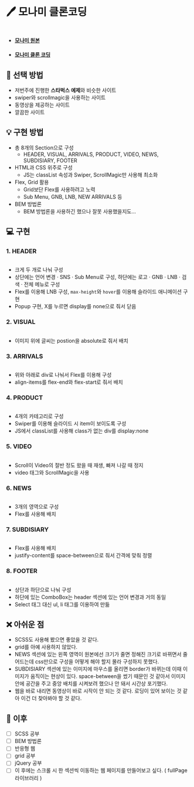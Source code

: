 # 🖊️ 모나미 클론코딩

<img scr="/image/monami-markdown.jpg" width="100%">

- #### [모나미 원본](http://www.monami.com/index.php)
- #### [모나미 클론 코딩]()

## 📌 선택 방법

- 저번주에 진행한 **스타벅스 예제**와 비슷한 사이트
- swiper와 scrollmagic을 사용하는 사이트
- 동영상을 제공하는 사이트
- 깔끔한 사이트

## 💡 구현 방법

- 총 8개의 Section으로 구성
  - HEADER, VISUAL, ARRIVALS, PRODUCT, VIDEO, NEWS, SUBDISIARY, FOOTER
- HTML과 CSS 위주로 구성
  - JS는 classList 속성과 Swiper, ScrollMagic만 사용해 최소화
- Flex, Grid 활용
  - Grid보단 Flex를 사용하려고 노력
  - Sub Menu, GNB, LNB, NEW ARRIVALS 등
- BEM 방법론
  - BEM 방법론을 사용하긴 했으나 잘못 사용했을지도...

## 💻 구현

### 1. HEADER

<img scr="./image/implement1.png" width="100%" height = "auto">

- 크게 두 개로 나눠 구성
- 상단에는 언어 변경 · SNS · Sub Menu로 구성, 하단에는 로고 · GNB · LNB · 검색 · 전체 메뉴로 구성
- Flex를 이용해 LNB 구성, `max-height`와 `hover`를 이용해 슬라이드 애니메이션 구현
- Popup 구현, X를 누르면 display를 none으로 줘서 닫음

### 2. VISUAL

<img scr="./image/implement2.png" width="100%" height = "auto">

- 이미지 위에 글씨는 postion을 absolute로 줘서 배치

### 3. ARRIVALS

<img scr="./image/implement3.png" width="100%" height = "auto">

- 위와 아래로 div로 나눠서 Flex를 이용해 구성
- align-items를 flex-end와 flex-start로 줘서 배치

### 4. PRODUCT

<img scr="./image/implement4.png" width="100%" height = "auto">

- 4개의 카테고리로 구성
- Swiper를 이용해 슬라이드 시 item이 보이도록 구성
- JS에서 classList를 사용해 class가 없는 div를 display:none

### 5. VIDEO

<img scr="./image/implement5.png" width="100%" height = "auto">

- Scroll이 Video의 절반 정도 왔을 때 재생, 빠져 나갈 때 정지
- video 태그와 ScrollMagic을 사용

### 6. NEWS

<img scr="./image/implement6.png" width="100%" height = "auto">

- 3개의 영역으로 구성
- Flex를 사용해 배치

### 7. SUBDISIARY

<img scr="./image/implement7.png" width="100%" height = "auto">

- Flex를 사용해 배치
- justify-content를 space-between으로 줘서 간격에 맞춰 정렬

### 8. FOOTER

<img scr="./image/implement8.png" width="100%" height = "auto">

- 상단과 하단으로 나눠 구성
- 하단에 있는 ComboBox는 header 섹션에 있는 언어 변경과 거의 동일
- Select 태그 대신 ul, li 태그를 이용하여 만듦

## ❌ 아쉬운 점

- SCSS도 사용해 봤으면 좋았을 것 같다.
- grid를 아예 사용하지 않았다.
- NEWS 섹션에 있는 왼쪽 영역이 원본에선 크기가 줄면 정해진 크기로 바뀌면서 줄어드는데 css만으로 구성을 어떻게 해야 할지 몰라 구성하지 못했다.
- SUBDISIARY 섹션에 있는 이미지에 마우스를 올리면 border가 바뀌는데 이때 이미지가 움직이는 현상이 있다. space-between을 썼기 때문인 것 같아서 이미지 안에 공간을 주고 중앙 배치를 시켜보려 했으나 안 돼서 시간상 포기했다.
- 웹을 바로 내리면 동영상이 바로 시작이 안 되는 것 같다. 로딩이 있어 보이는 것 같아 이건 더 찾아봐야 할 것 같다.

## 📖 이후

- [ ] SCSS 공부
- [ ] BEM 방법론
- [ ] 반응형 웹
- [ ] grid 공부
- [ ] jQuery 공부
- [ ] 이 후에는 스크롤 시 한 섹션씩 이동하는 웹 페이지를 만들어보고 싶다. ( fullPage 라이브러리 )

